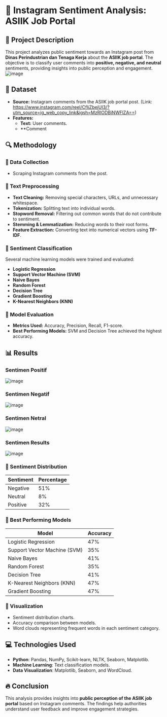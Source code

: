 # 📌 Instagram Sentiment Analysis: ASIIK Job Portal

## 📖 Project Description
This project analyzes public sentiment towards an Instagram post from **Dinas Perindustrian dan Tenaga Kerja** about the **ASIIK job portal**. The objective is to classify user comments into **positive, negative, and neutral** sentiments, providing insights into public perception and engagement.
![image](https://github.com/user-attachments/assets/9094035e-c2ee-480d-b136-d2476c0857aa)


## 📝 Dataset
- **Source:** Instagram comments from the ASIIK job portal post. (Link: https://www.instagram.com/reel/CfIiZbejUI3/?utm_source=ig_web_copy_link&igsh=MzRlODBiNWFlZA==)
- **Features:**
  - **Text:** User comments.
  - **Comment

## 🔍 Methodology
### 📌 Data Collection
- Scraping Instagram comments from the post.

### 📌 Text Preprocessing
- **Text Cleaning:** Removing special characters, URLs, and unnecessary whitespace.
- **Tokenization:** Splitting text into individual words.
- **Stopword Removal:** Filtering out common words that do not contribute to sentiment.
- **Stemming & Lemmatization:** Reducing words to their root forms.
- **Feature Extraction:** Converting text into numerical vectors using **TF-IDF**.

### 📌 Sentiment Classification
Several machine learning models were trained and evaluated:
- **Logistic Regression**
- **Support Vector Machine (SVM)**
- **Naive Bayes**
- **Random Forest**
- **Decision Tree**
- **Gradient Boosting**
- **K-Nearest Neighbors (KNN)**

### 📌 Model Evaluation
- **Metrics Used:** Accuracy, Precision, Recall, F1-score.
- **Best Performing Models:** SVM and Decision Tree achieved the highest accuracy.

## 📊 Results

### Sentimen Positif
![image](https://github.com/user-attachments/assets/c629d59d-3580-4f4b-881b-e997dc0abb11)

### Sentimen Negatif
![image](https://github.com/user-attachments/assets/86152d86-2b1a-4fa5-ac42-1730491268f3)

### Sentimen Netral
![image](https://github.com/user-attachments/assets/95fef3c5-076b-4039-84ab-030eb738240c)

### Sentimen Results
![image](https://github.com/user-attachments/assets/8048aa4a-813d-4ab7-8ea6-880e54e86e28)


### 📌 Sentiment Distribution
| Sentiment | Percentage |
|-----------|------------|
| Negative  | 51%        |
| Neutral   | 8%         |
| Positive  | 32%        |

### 📌 Best Performing Models
| Model                | Accuracy |
|----------------------|----------|
| Logistic Regression  | 47%      |
| Support Vector Machine (SVM) | 35% |
| Naive Bayes          | 41%      |
| Random Forest        | 35%      |
| Decision Tree        | 41%      |
| K-Nearest Neighbors (KNN) | 47% |
| Gradient Boosting    | 47%      |

### 📌 Visualization
- Sentiment distribution charts.
- Accuracy comparison between models.
- Word clouds representing frequent words in each sentiment category.

## 💻 Technologies Used
- **Python**: Pandas, NumPy, Scikit-learn, NLTK, Seaborn, Matplotlib.
- **Machine Learning**: Text classification models.
- **Data Visualization**: Matplotlib, Seaborn, and WordCloud.

## 🔥 Conclusion
This analysis provides insights into **public perception of the ASIIK job portal** based on Instagram comments. The findings help authorities understand user feedback and improve engagement strategies.
